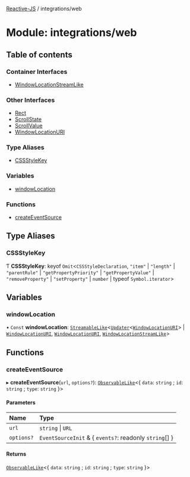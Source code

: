 [Reactive-JS](../README.md) / integrations/web

# Module: integrations/web

## Table of contents

### Container Interfaces

- [WindowLocationStreamLike](../interfaces/integrations_web.WindowLocationStreamLike.md)

### Other Interfaces

- [Rect](../interfaces/integrations_web.Rect.md)
- [ScrollState](../interfaces/integrations_web.ScrollState.md)
- [ScrollValue](../interfaces/integrations_web.ScrollValue.md)
- [WindowLocationURI](../interfaces/integrations_web.WindowLocationURI.md)

### Type Aliases

- [CSSStyleKey](integrations_web.md#cssstylekey)

### Variables

- [windowLocation](integrations_web.md#windowlocation)

### Functions

- [createEventSource](integrations_web.md#createeventsource)

## Type Aliases

### CSSStyleKey

Ƭ **CSSStyleKey**: keyof `Omit`<`CSSStyleDeclaration`, ``"item"`` \| ``"length"`` \| ``"parentRule"`` \| ``"getPropertyPriority"`` \| ``"getPropertyValue"`` \| ``"removeProperty"`` \| ``"setProperty"`` \| `number` \| typeof `Symbol.iterator`\>

## Variables

### windowLocation

• `Const` **windowLocation**: [`StreamableLike`](../interfaces/streaming.StreamableLike.md)<[`Updater`](functions.md#updater)<[`WindowLocationURI`](../interfaces/integrations_web.WindowLocationURI.md)\> \| [`WindowLocationURI`](../interfaces/integrations_web.WindowLocationURI.md), [`WindowLocationURI`](../interfaces/integrations_web.WindowLocationURI.md), [`WindowLocationStreamLike`](../interfaces/integrations_web.WindowLocationStreamLike.md)\>

## Functions

### createEventSource

▸ **createEventSource**(`url`, `options?`): [`ObservableLike`](../interfaces/rx.ObservableLike.md)<{ `data`: `string` ; `id`: `string` ; `type`: `string`  }\>

#### Parameters

| Name | Type |
| :------ | :------ |
| `url` | `string` \| `URL` |
| `options?` | `EventSourceInit` & { `events?`: readonly `string`[]  } |

#### Returns

[`ObservableLike`](../interfaces/rx.ObservableLike.md)<{ `data`: `string` ; `id`: `string` ; `type`: `string`  }\>
